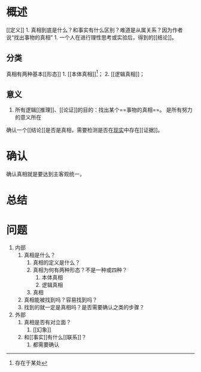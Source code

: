 # 概述
[[定义]]
	1. 真相到底是什么？和事实有什么区别？难道是从属关系？因为作者说“找出事物的真相”
		1. 一个人在进行理性思考或实验后，得到的[[结论]]。
## 分类
真相有两种基本[[形态]]
	1. [[本体真相]][^1]；
	2. [[逻辑真相]]；
## 意义
1. 所有逻辑[[推理]]、[[论证]]的目的：找出某个==事物的真相==。 是所有努力的意义所在

确认一个[[结论]]是否是真相，需要检测是否在<u>现实</u>中存在[[证据]]。
# 确认
确认真相就是要达到主客观统一，
# 总结
# 问题
1. 内部
	1. 真相是什么？
		1. 真相的定义是什么？
		2. 真相为何有两种形态？不是一种或四种？
			1. 本体真相
			2. 逻辑真相
		3. 真相
	2. 真相能被找到吗？容易找到吗？
	3. 找到的就一定是真相吗？是否需要确认之类的步骤？
2. 外部
	1. 真相是否有对立面？
		1. [[幻象]] 
	2. 和[[事实]]有什么[[联系]]？
		1. 都需要确认


[^1]: 存在于某处